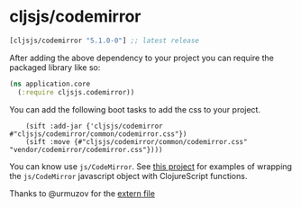 # cljsjs/codemirror

[](dependency)
```clojure
[cljsjs/codemirror "5.1.0-0"] ;; latest release
```
[](/dependency)

After adding the above dependency to your project you can require the packaged library like so:

```clojure
(ns application.core
  (:require cljsjs.codemirror))
```

You can add the following boot tasks to add the css to your project.

```
    (sift :add-jar {'cljsjs/codemirror #"cljsjs/codemirror/common/codemirror.css"})
    (sift :move {#"cljsjs/codemirror/common/codemirror.css" "vendor/codemirror/codemirror.css"})))
```

You can know use ```js/CodeMirror```. See [this project](https://github.com/Jonovono/CodeMirror-cljs/blob/master/src/cljs/codemirror_cljs/core.cljs) for examples of wrapping the ```js/CodeMirror``` javascript object with ClojureScript functions.

[flibs]: https://github.com/clojure/clojurescript/wiki/Foreign-Dependencies

Thanks to @urmuzov for the [extern file](https://raw.githubusercontent.com/urmuzov/closure-externs/master/codemirror.js)